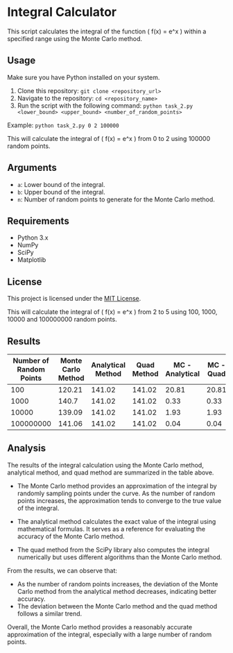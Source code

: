 # Integral Calculator

This script calculates the integral of the function \( f(x) = e^x \) within a specified range using the Monte Carlo method.

## Usage

Make sure you have Python installed on your system.

1. Clone this repository:
```git clone <repository_url>```
2. Navigate to the repository:
```cd <repository_name>```
3. Run the script with the following command:
```python task_2.py <lower_bound> <upper_bound> <number_of_random_points>```

Example:
```python task_2.py 0 2 100000```


This will calculate the integral of \( f(x) = e^x \) from 0 to 2 using 100000 random points.

## Arguments

- `a`: Lower bound of the integral.
- `b`: Upper bound of the integral.
- `n`: Number of random points to generate for the Monte Carlo method.

## Requirements

- Python 3.x
- NumPy
- SciPy
- Matplotlib

## License

This project is licensed under the [MIT License](LICENSE).


This will calculate the integral of \( f(x) = e^x \) from 2 to 5 using 100, 1000, 10000 and 100000000 random points.

## Results

| Number of Random Points | Monte Carlo Method | Analytical Method | Quad Method | MC - Analytical | MC - Quad |
|-------------------------|--------------------|-------------------|-------------|-----------------|-----------|
| 100                     | 120.21             | 141.02            | 141.02      | 20.81           | 20.81     |
| 1000                    | 140.7              | 141.02            | 141.02      | 0.33            | 0.33      |
| 10000                   | 139.09             | 141.02            | 141.02      | 1.93            | 1.93      |
| 100000000               | 141.06             | 141.02            | 141.02      | 0.04            | 0.04      |

## Analysis

The results of the integral calculation using the Monte Carlo method, analytical method, and quad method are summarized in the table above.

- The Monte Carlo method provides an approximation of the integral by randomly sampling points under the curve. As the number of random points increases, the approximation tends to converge to the true value of the integral.

- The analytical method calculates the exact value of the integral using mathematical formulas. It serves as a reference for evaluating the accuracy of the Monte Carlo method.

- The quad method from the SciPy library also computes the integral numerically but uses different algorithms than the Monte Carlo method.

From the results, we can observe that:
- As the number of random points increases, the deviation of the Monte Carlo method from the analytical method decreases, indicating better accuracy.
- The deviation between the Monte Carlo method and the quad method follows a similar trend.

Overall, the Monte Carlo method provides a reasonably accurate approximation of the integral, especially with a large number of random points.
